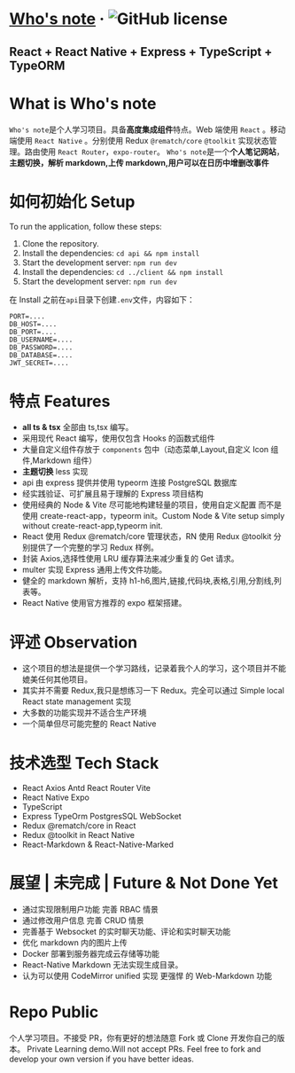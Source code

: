 # [Who's note](https://github.com/) &middot; ![GitHub license](https://img.shields.io/badge/license-MIT-blue.svg)

## React + React Native + Express + TypeScript + TypeORM

# What is Who's note

`Who's note`是个人学习项目。具备**高度集成组件**特点。Web 端使用 `React` 。移动端使用 `React Native` 。分别使用 Redux `@rematch/core` `@toolkit` 实现状态管理。路由使用 `React Router`，`expo-router`。
`Who's note`是一个**个人笔记网站**，**主题切换，解析 markdown,上传 markdown,用户可以在日历中增删改事件**

# 如何初始化 Setup

To run the application, follow these steps:

1. Clone the repository.
2. Install the dependencies: `cd api && npm install`
3. Start the development server: `npm run dev`
4. Install the dependencies: `cd ../client && npm install`
5. Start the development server: `npm run dev`

在 Install 之前在`api`目录下创建`.env`文件，内容如下：

```
PORT=....
DB_HOST=....
DB_PORT=....
DB_USERNAME=....
DB_PASSWORD=....
DB_DATABASE=....
JWT_SECRET=....
```

# 特点 Features

- **all ts & tsx** 全部由 ts,tsx 编写。
- 采用现代 React 编写，使用仅包含 Hooks 的函数式组件
- 大量自定义组件存放于 `components` 包中（动态菜单,Layout,自定义 Icon 组件,Markdown 组件）
- **主题切换** less 实现
- api 由 express 提供并使用 typeorm 连接 PostgreSQL 数据库
- 经实践验证、可扩展且易于理解的 Express 项目结构
- 使用经典的 Node & Vite 尽可能地构建轻量的项目，使用自定义配置 而不是使用 create-react-app，typeorm init。Custom Node & Vite setup simply without create-react-app,typeorm init.
- React 使用 Redux @rematch/core 管理状态，RN 使用 Redux @toolkit 分别提供了一个完整的学习 Redux 样例。
- 封装 Axios,选择性使用 LRU 缓存算法来减少重复的 Get 请求。
- multer 实现 Express 通用上传文件功能。
- 健全的 markdown 解析，支持 h1-h6,图片,链接,代码块,表格,引用,分割线,列表等。
- React Native 使用官方推荐的 expo 框架搭建。

# 评述 Observation

- 这个项目的想法是提供一个学习路线，记录着我个人的学习，这个项目并不能媲美任何其他项目。
- 其实并不需要 Redux,我只是想练习一下 Redux。完全可以通过 Simple local React state management 实现
- 大多数的功能实现并不适合生产环境
- 一个简单但尽可能完整的 React Native

# 技术选型 Tech Stack

- React Axios Antd React Router Vite
- React Native Expo
- TypeScript
- Express TypeOrm PostgresSQL WebSocket
- Redux @rematch/core in React
- Redux @toolkit in React Native
- React-Markdown & React-Native-Marked

# 展望 | 未完成 | Future & Not Done Yet

- 通过实现限制用户功能 完善 RBAC 情景
- 通过修改用户信息 完善 CRUD 情景
- 完善基于 Websocket 的实时聊天功能、评论和实时聊天功能
- 优化 markdown 内的图片上传
- Docker 部署到服务器完成云存储等功能
- React-Native Markdown 无法实现生成目录。
- 认为可以使用 CodeMirror unified 实现 更强悍 的 Web-Markdown 功能

# Repo Public

个人学习项目。不接受 PR，你有更好的想法随意 Fork 或 Clone 开发你自己的版本。
Private Learning demo.Will not accept PRs. Feel free to fork and develop your own version if you have better ideas.
